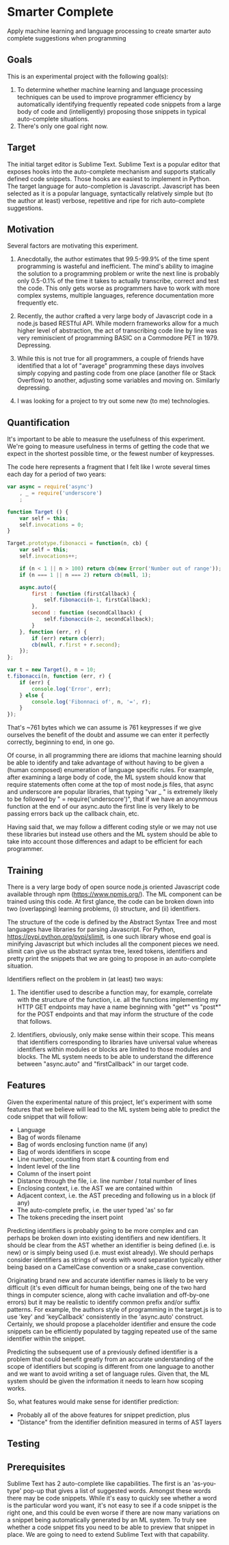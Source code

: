 Smarter Complete
================

Apply machine learning and language processing to create smarter auto complete
suggestions when programming

Goals
-----

This is an experimental project with the following goal(s):

1. To determine whether machine learning and language processing techniques
can be used to improve programmer efficiency by automatically identifying
frequently repeated code snippets from a large body of code and
(intelligently) proposing those snippets in typical auto-complete situations.
2. There's only one goal right now.

Target
------

The initial target editor is Sublime Text. Sublime Text is a popular editor
that exposes hooks into the auto-complete mechanism and supports statically
defined code snippets. Those hooks are easiest to implement in Python. The
target language for auto-completion is Javascript. Javascript has been
selected as it is a popular language, syntactically relatively simple but (to
the author at least) verbose, repetitive and ripe for rich auto-complete
suggestions.

Motivation
----------

Several factors are motivating this experiment.

1. Anecdotally, the author estimates that 99.5-99.9% of the time spent
programming is wasteful and inefficient. The mind's ability to imagine the
solution to a programming problem or write the next line is probably only
0.5-0.1% of the time it takes to actually transcribe, correct and test the
code. This only gets worse as programmers have to work with more complex
systems, multiple languages, reference documentation more frequently etc.

2. Recently, the author crafted a very large body of Javascript code in a
node.js based RESTful API. While modern frameworks allow for a much higher
level of abstraction, the act of transcribing code line by line was very
reminiscient of programming BASIC on a Commodore PET in 1979. Depressing.

3. While this is not true for all programmers, a couple of friends have
identified that a lot of "average" programming these days involves simply
copying and pasting code from one place (another file or Stack Overflow) to
another, adjusting some variables and moving on. Similarly depressing.

4. I was looking for a project to try out some new (to me) technologies.

Quantification
--------------

It's important to be able to measure the usefulness of this experiment. We're
going to measure usefulness in terms of getting the code that we expect in the
shortest possible time, or the fewest number of keypresses.

The code here represents a fragment that I felt like I wrote several times
each day for a period of two years:

```javascript
var async = require('async')
	, _ = require('underscore')
	;

function Target () {
	var self = this;
	self.invocations = 0;
}

Target.prototype.fibonacci = function(n, cb) {
	var self = this;
	self.invocations++;

	if (n < 1 || n > 100) return cb(new Error('Number out of range'));
	if (n === 1 || n === 2) return cb(null, 1);

	async.auto({
		first : function (firstCallback) {
			self.fibonacci(n-1, firstCallback);
		},
		second : function (secondCallback) {
			self.fibonacci(n-2, secondCallback);
		}
	}, function (err, r) {
		if (err) return cb(err);
		cb(null, r.first + r.second);
	});
};

var t = new Target(), n = 10;
t.fibonacci(n, function (err, r) {
	if (err) {
		console.log('Error', err);
	} else {
		console.log('Fibonnaci of', n, '=', r);
	}
});
```

That's ~761 bytes which we can assume is 761 keypresses if we give ourselves
the benefit of the doubt and assume we can enter it perfectly correctly,
beginning to end, in one go.

Of course, in all programming there are idioms that machine learning should be
able to identify and take advantage of without having to be given a (human
composed) enumeration of language specific rules. For
example, after examining a large body of code, the ML system should know that
require statements often come at the top of most node.js files, that async and
underscore are popular libraries, that typing "var _ " is extremely likely to
be followed by " = require('underscore')", that if we have an anoynmous
function at the end of our async.auto the first line is very likely to be
passing errors back up the callback chain, etc.

Having said that, we may follow a different coding style or we may not use
these libraries but instead use others and the ML system should be able to
take into account those differences and adapt to be efficient for each
programmer.

Training
--------

There is a very large body of open source node.js oriented Javascript code
available through npm (https://www.npmjs.org/). The ML component can be
trained using this code. At first glance, the code can be broken down into two
(overlapping) learning problems, (i) structure, and (ii) identifiers.

The structure of the code is defined by the Abstract Syntax Tree and most
languages have libraries for parsing Javascript. For Python,
https://pypi.python.org/pypi/slimit, is one such library whose end goal is
minifying Javascript but which includes all the component pieces we need.
slimit can give us the abstract syntax tree, lexed tokens, identifiers and
pretty print the snippets that we are going to propose in an auto-complete
situation.

Identifiers reflect on the problem in (at least) two ways:

1. The identifier used to describe a function may, for example, correlate with
the structure of the function, i.e. all the functions implementing my HTTP GET
endpoints may have a name beginning with "get*" vs "post*" for the POST
endpoints and that may inform the structure of the code that follows.

2. Identifiers, obviously, only make sense within their scope. This means that
identifiers corresponding to libraries have universal value whereas
identifiers within modules or blocks are limited to those modules and blocks.
The ML system needs to be able to understand the difference between
"async.auto" and "firstCallback" in our target code.

Features
--------

Given the experimental nature of this project, let's experiment with some
features that we believe will lead to the ML system being able to predict the
code snippet that will follow:

- Language
- Bag of words filename
- Bag of words enclosing function name (if any)
- Bag of words identifiers in scope
- Line number, counting from start & counting from end
- Indent level of the line
- Column of the insert point
- Distance through the file, i.e. line number / total number of lines
- Enclosing context, i.e. the AST we are contained within
- Adjacent context, i.e. the AST preceding and following us in a block (if any)
- The auto-complete prefix, i.e. the user typed 'as' so far
- The tokens preceding the insert point

Predicting identifiers is probably going to be more complex and can perhaps be
broken down into existing identifiers and new identifiers. It should be clear
from the AST whether an identifier is being defined (i.e. is new) or is simply
being used (i.e. must exist already). We should perhaps consider identifiers
as strings of words with word separation typically either being based on a
CamelCase convention or a snake_case convention.

Originating brand new and accurate identifier names is likely to be very
difficult (it's even difficult for human beings, being one of the two hard
things in computer science, along with cache invaliation and off-by-one
errors) but it may be realistic to identify common prefix and/or suffix
patterns. For example, the authors style of programming in the target.js is to
use 'key' and 'keyCallback' consistently in the 'async.auto' construct.
Certainly, we should propose a placeholder identifier and ensure the code
snippets can be efficiently populated by tagging repeated use of the same
identifier within the snippet.

Predicting the subsequent use of a previously defined identifier is a problem
that could benefit greatly from an accurate understanding of the scope of
identifiers but scoping is different from one language to another and we want
to avoid writing a set of language rules. Given that, the ML system should be
given the information it needs to learn how scoping works.

So, what features would make sense for identifier prediction:

- Probably all of the above features for snippet prediction, plus
- "Distance" from the identifier definition measured in terms of AST layers

Testing
-------

Prerequisites
-------------

Sublime Text has 2 auto-complete like capabilities. The first is an 'as-you-
type' pop-up that gives a list of suggested words. Amongst these words there
may be code snippets. While it's easy to quickly see whether a word is the
particular word you want, it's not easy to see if a code snippet is the right
one, and this could be even worse if there are now many variations on a
snippet being automatically generated by an ML system. To truly see whether a
code snippet fits you need to be able to preview that snippet in place. We are
going to need to extend Sublime Text with that capability.

